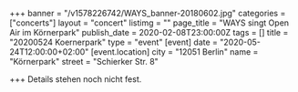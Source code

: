 +++
banner = "/v1578226742/WAYS_banner-20180602.jpg"
categories = ["concerts"]
layout = "concert"
listimg = ""
page_title = "WAYS singt Open Air im Körnerpark"
publish_date = 2020-02-08T23:00:00Z
tags = []
title = "20200524 Koernerpark"
type = "event"
[event]
date = "2020-05-24T12:00:00+02:00"
[event.location]
city = "12051 Berlin"
name = "Körnerpark"
street = "Schierker Str. 8"

+++
Details stehen noch nicht fest.
